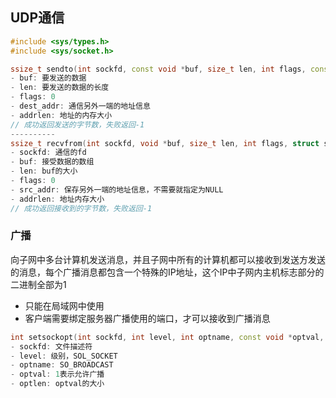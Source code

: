 ## UDP通信

```cpp
#include <sys/types.h>
#include <sys/socket.h>

ssize_t sendto(int sockfd, const void *buf, size_t len, int flags, const struct sockaddr *dest_addr, socklen_t addrlen);- sockfd: 通信的fd
- buf: 要发送的数据
- len: 要发送的数据的长度
- flags: 0
- dest_addr: 通信另外一端的地址信息
- addrlen: 地址的内存大小
// 成功返回发送的字节数，失败返回-1
----------
ssize_t recvfrom(int sockfd, void *buf, size_t len, int flags, struct sockaddr *src_addr, socklen_t *addrlen);
- sockfd: 通信的fd
- buf: 接受数据的数组
- len: buf的大小
- flags: 0
- src_addr: 保存另外一端的地址信息，不需要就指定为NULL
- addrlen: 地址内存大小
// 成功返回接收到的字节数，失败返回-1
```

### 广播

向子网中多台计算机发送消息，并且子网中所有的计算机都可以接收到发送方发送的消息，每个广播消息都包含一个特殊的IP地址，这个IP中子网内主机标志部分的二进制全部为1

+ 只能在局域网中使用
+ 客户端需要绑定服务器广播使用的端口，才可以接收到广播消息

```cpp
int setsockopt(int sockfd, int level, int optname, const void *optval, socklen_t optlen);
- sockfd: 文件描述符
- level: 级别，SOL_SOCKET
- optname: SO_BROADCAST
- optval: 1表示允许广播
- optlen: optval的大小
```